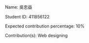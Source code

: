 Name: 吳忠益

Student ID: 411856122

Expected contribution percentage: 10%

Contribution(s): Web designing
